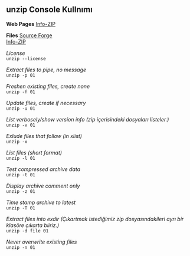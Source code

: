 ## unzip Console Kullnımı
**Web Pages**
[Info-ZIP](http://infozip.sourceforge.net/)<br />

**Files**
[Source Forge](https://sourceforge.net/projects/infozip/files/)<br />
[Info-ZIP](ftp://ftp.info-zip.org/pub/infozip/)<br />

*License* <br />
`unzip --license`

*Extract files to pipe, no message*  <br />
`unzip -p 01`

*Freshen existing files, create none*<br />
`unzip -f 01`

*Update files, create if necessary*<br />
`unzip -u 01`

*List verbosely/show version info (zip içerisindeki dosyaları listeler.)*<br />
`unzip -v 01`

*Exlude files that follow (in xlist)*<br />
`unzip -x`

*List files (short format)*<br />
`unzip -l 01`

*Test compressed archive data*<br />
`unzip -t 01`

*Display archive comment only*<br />
`unzip -z 01`

*Time stamp archive to latest*<br />
`unzip -T 01`

*Extract files into exdir (Çıkartmak istediğimiz zip dosyasındakileri ayrı bir klasöre çıkarta biiriz.)*<br />
`unzip -d file 01`

*Never overwrite existing files*<br />
`unzip -n 01`

